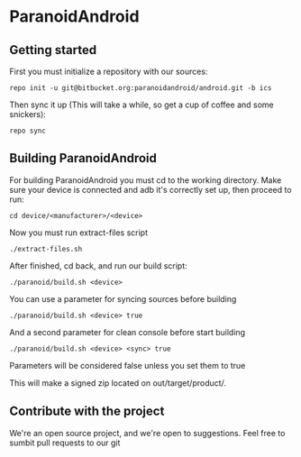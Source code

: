 ParanoidAndroid
===============

Getting started
---------------
First you must initialize a repository with our sources:

    repo init -u git@bitbucket.org:paranoidandroid/android.git -b ics

Then sync it up (This will take a while, so get a cup of coffee and some snickers):

    repo sync


Building ParanoidAndroid
------------------------

For building ParanoidAndroid you must cd to the working directory.
Make sure your device is connected and adb it's correctly set up, then proceed to run:

    cd device/<manufacturer>/<device>

Now you must run extract-files script

    ./extract-files.sh

After finished, cd back, and run our build script:

    ./paranoid/build.sh <device>

You can use a parameter for syncing sources before building

    ./paranoid/build.sh <device> true

And a second parameter for clean console before start building

    ./paranoid/build.sh <device> <sync> true

Parameters will be considered false unless you set them to true

This will make a signed zip located on out/target/product/<device>.

Contribute with the project
---------------------------

We're an open source project, and we're open to suggestions. Feel free to sumbit pull requests to our git


